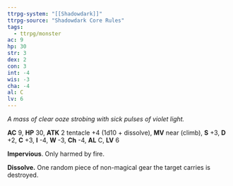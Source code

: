 ```yaml
---
ttrpg-system: "[[Shadowdark]]"
ttrpg-source: "Shadowdark Core Rules"
tags:
  - ttrpg/monster
ac: 9
hp: 30
str: 3
dex: 2
con: 3
int: -4
wis: -3
cha: -4
al: C
lv: 6
---
```


_A mass of clear ooze strobing with sick pulses of violet light._

**AC** 9, **HP** 30, **ATK** 2 tentacle +4 (1d10 + dissolve), **MV** near (climb), **S** +3, **D** +2, **C** +3, **I** -4, **W** -3, **Ch** -4, **AL** C, **LV** 6

**Impervious**. Only harmed by fire. 

**Dissolve.** One random piece of non-magical gear the target carries is destroyed.

